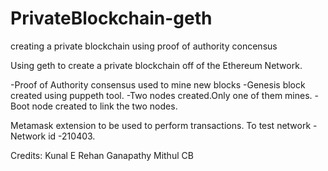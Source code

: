 # PrivateBlockchain-geth
creating a private blockchain using proof of authority concensus

Using geth to create a private blockchain off of the Ethereum Network.

-Proof of Authority consensus used to mine new blocks
-Genesis block created using puppeth tool.
-Two nodes created.Only one of them mines.
-Boot node created to link the two nodes.

Metamask extension to be used to perform transactions.
To test network -Network id -210403.


Credits:
Kunal E
Rehan Ganapathy
Mithul CB
